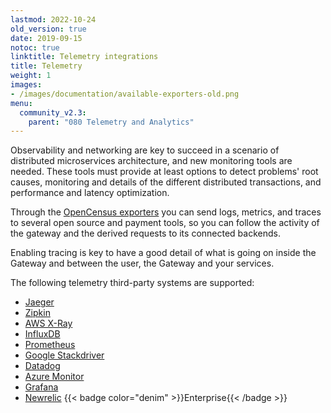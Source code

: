 ```yaml
---
lastmod: 2022-10-24
old_version: true
date: 2019-09-15
notoc: true
linktitle: Telemetry integrations
title: Telemetry
weight: 1
images:
- /images/documentation/available-exporters-old.png
menu:
  community_v2.3:
    parent: "080 Telemetry and Analytics"
---
```

Observability and networking are key to succeed in a scenario of distributed microservices architecture, and new monitoring tools are needed. These tools must provide at least options to detect problems' root causes, monitoring and details of the different distributed transactions, and performance and latency optimization.

Through the [OpenCensus exporters](/docs/v2.3/telemetry/opencensus/) you can send logs, metrics, and traces to several open source and payment tools, so you can follow the activity of the gateway and the derived requests to its connected backends.

Enabling tracing is key to have a good detail of what is going on inside the Gateway and between the user, the Gateway and your services.

The following telemetry third-party systems are supported:

- [Jaeger](/docs/v2.3/telemetry/jaeger/)
- [Zipkin](/docs/v2.3/telemetry/zipkin/)
- [AWS X-Ray](/docs/v2.3/telemetry/xray/)
- [InfluxDB](/docs/v2.3/telemetry/influxdb/)
- [Prometheus](/docs/v2.3/telemetry/prometheus/)
- [Google Stackdriver](/docs/v2.3/telemetry/stackdriver/)
- [Datadog](/docs/v2.3/telemetry/datadog/)
- [Azure Monitor](/docs/v2.3/telemetry/azure/)
- [Grafana](/docs/v2.3/telemetry/grafana/)
- [Newrelic](/docs/enterprise/telemetry/newrelic/) {{< badge color="denim" >}}Enterprise{{< /badge >}}
